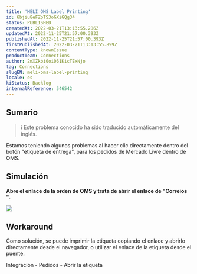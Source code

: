 ```yaml
---
title: 'MELI OMS Label Printing'
id: 6bjiu8eFZpTS3oGXiGQg34
status: PUBLISHED
createdAt: 2022-03-21T13:13:55.286Z
updatedAt: 2022-11-25T21:57:00.393Z
publishedAt: 2022-11-25T21:57:00.393Z
firstPublishedAt: 2022-03-21T13:13:55.899Z
contentType: knownIssue
productTeam: Connections
author: 2mXZkbi0oi061KicTExNjo
tag: Connections
slugEN: meli-oms-label-printing
locale: es
kiStatus: Backlog
internalReference: 546542
---
```


## Sumario

>ℹ️ Este problema conocido ha sido traducido automáticamente del inglés.


Estamos teniendo algunos problemas al hacer clic directamente dentro del botón "etiqueta de entrega", para los pedidos de Mercado Livre dentro de OMS.




## Simulación



**Abre el enlace de la orden de OMS y trata de abrir el enlace de "Correios "**.

 ![](https://vtexhelp.zendesk.com/attachments/token/0MMTMqtCADHwEFIb5KMcsYQWE/?name=image.png)




## Workaround


Como solución, se puede imprimir la etiqueta copiando el enlace y abrirlo directamente desde el navegador, o utilizar el enlace de la etiqueta desde el puente.

Integración - Pedidos - Abrir la etiqueta

